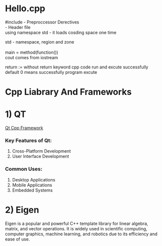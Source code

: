 # Hello.cpp

<p>
#include - Preproccessor Derectives<br/>
<iostream> - Header file<br/>
using namespace std - it loads cosding space one time<br/>

std - namespace, region and zone<br/>
<br/>
main = method(function())<br/>
cout comes from iostream<br/>

return := without return keyword cpp code run and excute successfully<br/>
default 0 means successfully program excute<br/>

</p>

<h1>Cpp Liabrary And Frameworks</h1>
<h1>1) QT</h1>
<a href="https://www.qt.io/product/development-tools">Qt Cpp Framework</a>
<br/>
<h3>Key Features of Qt:</h3>
<ol>
<li>Cross-Platform Development</li>
<li>User Interface Development</li>
</ol>

<h3>Common Uses:</h3>
<ol>
<li>Desktop Applications</li>
<li>Mobile Applications</li>
<li>Embedded Systems</li>
</ol>

<h1>2) Eigen </h1/>
<p>Eigen is a popular and powerful C++ template library for linear algebra, matrix, and vector operations. It is widely used in scientific computing, computer graphics, machine learning, and robotics due to its efficiency and ease of use.</p>
